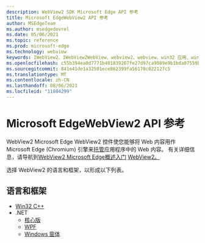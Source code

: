 ```yaml
---
description: WebView2 SDK Microsoft Edge API 参考
title: Microsoft EdgeWebView2 API 参考
author: MSEdgeTeam
ms.author: msedgedevrel
ms.date: 05/06/2021
ms.topic: reference
ms.prod: microsoft-edge
ms.technology: webview
keywords: IWebView2、IWebView2WebView、webview2、webview、win32 应用、win32、edge、ICoreWebView2、ICoreWebView2Controller、浏览器控件
ms.openlocfilehash: c55b394ea0d7771b401839267fe27d97ca9089e9b1bda07559bc14f80f353bb6
ms.sourcegitcommit: 841e41de1a32501ece862399fa56170c022127c5
ms.translationtype: MT
ms.contentlocale: zh-CN
ms.lasthandoff: 08/06/2021
ms.locfileid: "11804299"
---
```

# <a name="microsoft-edge-webview2-api-reference"></a>Microsoft EdgeWebView2 API 参考  

WebView2 Microsoft Edge WebView2 控件使您能够将 Web 内容用作Microsoft Edge (Chromium) 引擎来[托管](https://www.microsoftedgeinsider.com)应用程序中的 Web 内容。  有关详细信息，请导航到[WebView2 Microsoft Edge概述入门](./index.md) [WebView2。](./get-started/win32.md)  

选择 WebView2 的语言和框架，以形成以下列表。  

## <a name="languages-and-frameworks"></a>语言和框架  

*   [Win32 C++](/microsoft-edge/webview2/reference/win32/index)  
*   .NET  
    *   [核心版][DotnetMicrosoftWebWebView2CoreNamespace]  
    *   [WPF][DotnetMicrosoftWebWebView2WpfNamespace]  
    *   [Windows 窗体][DotnetMicrosoftWebWebView2WinformsNamespace]  
        
<!-- links -->  

[DotnetMicrosoftWebWebview2CoreNamespace]: /dotnet/api/microsoft.web.webview2.core "Microsoft.Web.WebView2.Core 命名空间|Microsoft Docs"
[DotnetMicrosoftWebWebview2WpfNamespace]: /dotnet/api/microsoft.web.webview2.wpf "Microsoft.Web.WebView2.Wpf 命名空间|Microsoft Docs"
[DotnetMicrosoftWebWebview2WinformsNamespace]: /dotnet/api/microsoft.web.webview2.winforms "Microsoft.Web.WebView2.WinForms 命名空间|Microsoft Docs"
